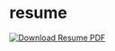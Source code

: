 # resume
[![Download Resume PDF](https://img.shields.io/badge/Download%20Resume-PDF-orange)](https://docs.google.com/gview?url=https://github.com/M0Aziz/resume/blob/main/CV_MedAzizCh-.pdf)
